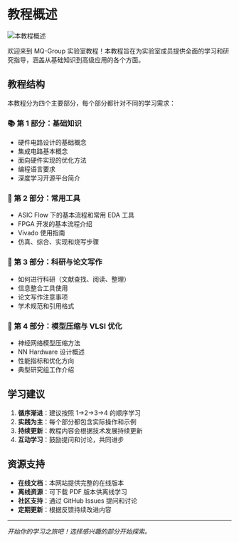 # 教程概述

![本教程概述](assets/overview_mindmap.png)

欢迎来到 MQ-Group 实验室教程！本教程旨在为实验室成员提供全面的学习和研究指导，涵盖从基础知识到高级应用的各个方面。

## 教程结构

本教程分为四个主要部分，每个部分都针对不同的学习需求：

### 📚 第 1 部分：基础知识
- 硬件电路设计的基础概念
- 集成电路基本概念
- 面向硬件实现的优化方法
- 编程语言要求
- 深度学习开源平台简介

### 🔧 第 2 部分：常用工具
- ASIC Flow 下的基本流程和常用 EDA 工具
- FPGA 开发的基本流程介绍
- Vivado 使用指南
- 仿真、综合、实现和烧写步骤

### 📝 第 3 部分：科研与论文写作
- 如何进行科研（文献查找、阅读、整理）
- 信息整合工具使用
- 论文写作注意事项
- 学术规范和引用格式

### 🧠 第 4 部分：模型压缩与 VLSI 优化
- 神经网络模型压缩方法
- NN Hardware 设计概述
- 性能指标和优化方向
- 典型研究组工作介绍

## 学习建议

1. **循序渐进**：建议按照 1→2→3→4 的顺序学习
2. **实践为主**：每个部分都包含实际操作和示例
3. **持续更新**：教程内容会根据技术发展持续更新
4. **互动学习**：鼓励提问和讨论，共同进步

## 资源支持

- **在线文档**：本网站提供完整的在线版本
- **离线资源**：可下载 PDF 版本供离线学习
- **社区支持**：通过 GitHub Issues 提问和讨论
- **定期更新**：根据反馈持续改进内容

---

*开始你的学习之旅吧！选择感兴趣的部分开始探索。*
